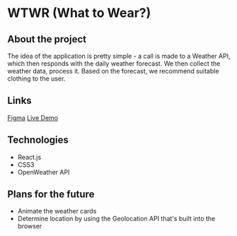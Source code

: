 # WTWR (What to Wear?)

## About the project

The idea of the application is pretty simple - a call is made to a Weather API, which then responds with the daily weather forecast. We then collect the weather data, process it. Based on the forecast, we recommend suitable clothing to the user.

## Links

[Figma](https://www.figma.com/design/F03bTb81Pw8IDPj5Y9rc5i/Sprint-10-%7C-WTWR?t=9rIMW7hE062etdTK-0)
[Live Demo](https://peluchemoreno.github.io/se_project_react/)

## Technologies

- React.js
- CSS3
- OpenWeather API

## Plans for the future

- Animate the weather cards
- Determine location by using the Geolocation API that's built into the browser
